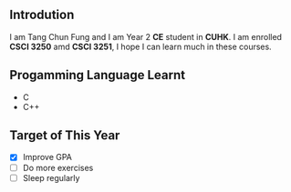 ## Introdution
I am Tang Chun Fung and I am Year 2 **CE** student in **CUHK**. I am enrolled **CSCI 3250** amd **CSCI 3251**, I hope I can learn much in these courses.

## Progamming Language Learnt
* C
* C++

## Target of This Year
- [x] Improve GPA
- [ ] Do more exercises
- [ ] Sleep regularly
